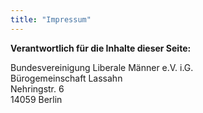 ```yaml
---
title: "Impressum"
---
```


**Verantwortlich für die Inhalte dieser Seite:**

Bundesvereinigung Liberale Männer e.V. i.G.<br />
Bürogemeinschaft Lassahn <br/>
Nehringstr. 6<br/>
14059 Berlin
